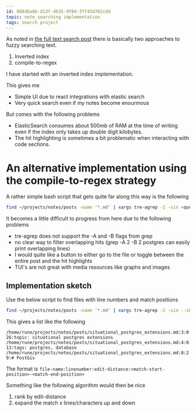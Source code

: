 ```yaml
---
id: 808d6a0b-d13f-4b35-9f04-3ff43d702cdd
topic: note searching implementation
tags: search project
---
```


As noted in [the full text search post](full_text_search.md) there is basically two approaches to fuzzy searching text.

1) Inverted index
2) compile-to-regex


I have started with an inverted index implementation.

This gives me
- Simple UI due to react integrations with elastic search
- Very quick search even if my notes become enourmous

But comes with the following problems
- ElasticSearch consumes about 500mb of RAM at the time of writing even if the index only takes up double digit kilobytes.
- The hit highlighting is sometimes a bit problematic when interacting with code sections.

# An alternative implementation using the compile-to-regex strategy

A rather simple bash script that gets quite far along this way is the following

```bash
find ~/projects/notes/posts -name '*.md' | xargs tre-agrep -2 -sin <query>
```

It becomes a little difficult to progress from here due to the following problems
- tre-agrep does not support the -A and -B flags from grep
- no clear way to filter overlapping hits (grep -A 2 -B 2 postgres can easily print overlapping lines)
- I would quite like a button to either go to the file or toggle between the entire post and the hit highlights
- TUI's are not great with media resources like graphs and images


## Implementation sketch

Use the below script to find files with line numbers and match positions

```bash
find ~/projects/notes/posts -name '*.md' | xargs tre-agrep -2 -sin --show-position <query>
```

This gives a list like the following

```shell
/home/rune/projects/notes/posts/situational_postgres_extensions.md:3:0:19-26:topic: situational postgres extensions
/home/rune/projects/notes/posts/situational_postgres_extensions.md:4:0:6-13:tags: postgres, database
/home/rune/projects/notes/posts/situational_postgres_extensions.md:8:2:2-9:# PostGis
```

The format is `file-name:linenumber:edit-distance:<match-start-position>-<match-end-position>`

Something like the following algorithm would then be nice

1) rank by edit-distance
2) expand the match x lines/characters up and down